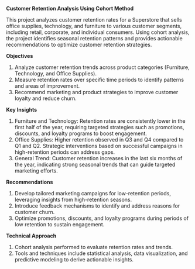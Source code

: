 **Customer Retention Analysis Using Cohort Method**

This project analyzes customer retention rates for a Superstore that sells office supplies, technology, and furniture to various customer segments, including retail, corporate, and individual consumers. Using cohort analysis, the project identifies seasonal retention patterns and provides actionable recommendations to optimize customer retention strategies.

**Objectives**
1. Analyze customer retention trends across product categories (Furniture, Technology, and Office Supplies).
2. Measure retention rates over specific time periods to identify patterns and areas of improvement.
3. Recommend marketing and product strategies to improve customer loyalty and reduce churn.

**Key Insights**
1. Furniture and Technology: Retention rates are consistently lower in the first half of the year, requiring targeted strategies such as promotions, discounts, and loyalty programs to boost engagement.
2. Office Supplies: Higher retention observed in Q3 and Q4 compared to Q1 and Q2. Strategic interventions based on successful campaigns in high-retention periods can address gaps.
3. General Trend: Customer retention increases in the last six months of the year, indicating strong seasonal trends that can guide targeted marketing efforts.

**Recommendations**
1. Develop tailored marketing campaigns for low-retention periods, leveraging insights from high-retention seasons.
2. Introduce feedback mechanisms to identify and address reasons for customer churn.
3. Optimize promotions, discounts, and loyalty programs during periods of low retention to sustain engagement.

**Technical Approach**
1. Cohort analysis performed to evaluate retention rates and trends.
2. Tools and techniques include statistical analysis, data visualization, and predictive modeling to derive actionable insights.

